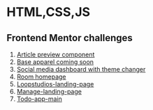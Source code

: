 <h1>HTML,CSS,JS</h1>
<h2>Frontend Mentor challenges</h2>
<ol>
<li> <a href="https://sdsn7.github.io/webdev/article-preview-component-master/">Article preview component</a></li>
<li>  <a href="https://sdsn7.github.io/webdev/base-apparel-coming-soon-master/">Base apparel coming soon</a></li>
<li>  <a href="https://sdsn7.github.io/webdev/social-media-dashboard-with-theme-switcher/">Social media dashboard with theme changer</a></li>
<li> <a href="https://sdsn7.github.io/webdev/room-homepage-master/">Room homepage</a></li>
<li> <a href="https://sdsn7.github.io/webdev/loopstudios-landing-page-main/">Loopstudios-landing-page</a></li>
<li> <a href="https://sdsn7.github.io/webdev/manage-landing-page-master/">Manage-landing-page</a></li>
<li>  <a href="https://sdsn7.github.io/webdev/todo-app-main/">Todo-app-main</a></li> 
</ol>
